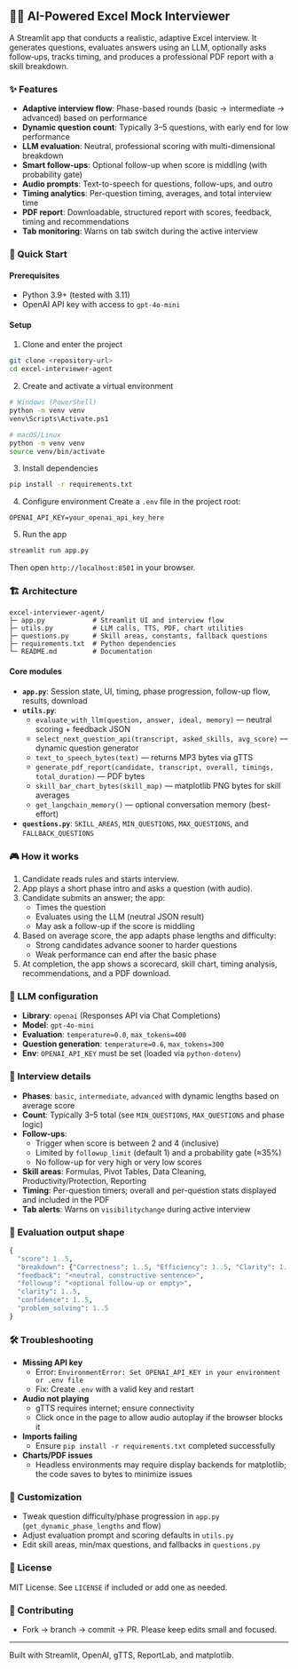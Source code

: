 ## 🧑‍💻 AI-Powered Excel Mock Interviewer

A Streamlit app that conducts a realistic, adaptive Excel interview. It generates questions, evaluates answers using an LLM, optionally asks follow‑ups, tracks timing, and produces a professional PDF report with a skill breakdown.

### ✨ Features

- **Adaptive interview flow**: Phase-based rounds (basic → intermediate → advanced) based on performance
- **Dynamic question count**: Typically 3–5 questions, with early end for low performance
- **LLM evaluation**: Neutral, professional scoring with multi-dimensional breakdown
- **Smart follow-ups**: Optional follow-up when score is middling (with probability gate)
- **Audio prompts**: Text-to-speech for questions, follow-ups, and outro
- **Timing analytics**: Per-question timing, averages, and total interview time
- **PDF report**: Downloadable, structured report with scores, feedback, timing and recommendations
- **Tab monitoring**: Warns on tab switch during the active interview

### 🚀 Quick Start

#### Prerequisites
- Python 3.9+ (tested with 3.11)
- OpenAI API key with access to `gpt-4o-mini`

#### Setup

1. Clone and enter the project
```bash
git clone <repository-url>
cd excel-interviewer-agent
```

2. Create and activate a virtual environment
```bash
# Windows (PowerShell)
python -m venv venv
venv\Scripts\Activate.ps1

# macOS/Linux
python -m venv venv
source venv/bin/activate
```

3. Install dependencies
```bash
pip install -r requirements.txt
```

4. Configure environment
Create a `.env` file in the project root:
```env
OPENAI_API_KEY=your_openai_api_key_here
```

5. Run the app
```bash
streamlit run app.py
```
Then open `http://localhost:8501` in your browser.

### 🏗️ Architecture

```
excel-interviewer-agent/
├─ app.py            # Streamlit UI and interview flow
├─ utils.py          # LLM calls, TTS, PDF, chart utilities
├─ questions.py      # Skill areas, constants, fallback questions
├─ requirements.txt  # Python dependencies
└─ README.md         # Documentation
```

#### Core modules
- **`app.py`**: Session state, UI, timing, phase progression, follow-up flow, results, download
- **`utils.py`**:
  - `evaluate_with_llm(question, answer, ideal, memory)` — neutral scoring + feedback JSON
  - `select_next_question_api(transcript, asked_skills, avg_score)` — dynamic question generator
  - `text_to_speech_bytes(text)` — returns MP3 bytes via gTTS
  - `generate_pdf_report(candidate, transcript, overall, timings, total_duration)` — PDF bytes
  - `skill_bar_chart_bytes(skill_map)` — matplotlib PNG bytes for skill averages
  - `get_langchain_memory()` — optional conversation memory (best-effort)
- **`questions.py`**: `SKILL_AREAS`, `MIN_QUESTIONS`, `MAX_QUESTIONS`, and `FALLBACK_QUESTIONS`

### 🎮 How it works

1. Candidate reads rules and starts interview.
2. App plays a short phase intro and asks a question (with audio).
3. Candidate submits an answer; the app:
   - Times the question
   - Evaluates using the LLM (neutral JSON result)
   - May ask a follow-up if the score is middling
4. Based on average score, the app adapts phase lengths and difficulty:
   - Strong candidates advance sooner to harder questions
   - Weak performance can end after the basic phase
5. At completion, the app shows a scorecard, skill chart, timing analysis, recommendations, and a PDF download.

### 🤖 LLM configuration

- **Library**: `openai` (Responses API via Chat Completions)
- **Model**: `gpt-4o-mini`
- **Evaluation**: `temperature=0.0`, `max_tokens=400`
- **Question generation**: `temperature=0.6`, `max_tokens=300`
- **Env**: `OPENAI_API_KEY` must be set (loaded via `python-dotenv`)

### 🔎 Interview details

- **Phases**: `basic`, `intermediate`, `advanced` with dynamic lengths based on average score
- **Count**: Typically 3–5 total (see `MIN_QUESTIONS`, `MAX_QUESTIONS` and phase logic)
- **Follow-ups**:
  - Trigger when score is between 2 and 4 (inclusive)
  - Limited by `followup_limit` (default 1) and a probability gate (≈35%)
  - No follow-up for very high or very low scores
- **Skill areas**: Formulas, Pivot Tables, Data Cleaning, Productivity/Protection, Reporting
- **Timing**: Per-question timers; overall and per-question stats displayed and included in the PDF
- **Tab alerts**: Warns on `visibilitychange` during active interview

### 🧩 Evaluation output shape

```python
{
  "score": 1..5,
  "breakdown": {"Correctness": 1..5, "Efficiency": 1..5, "Clarity": 1..5, "Completeness": 1..5},
  "feedback": "<neutral, constructive sentence>",
  "followup": "<optional follow-up or empty>",
  "clarity": 1..5,
  "confidence": 1..5,
  "problem_solving": 1..5
}
```

### 🛠️ Troubleshooting

- **Missing API key**
  - Error: `EnvironmentError: Set OPENAI_API_KEY in your environment or .env file`
  - Fix: Create `.env` with a valid key and restart
- **Audio not playing**
  - gTTS requires internet; ensure connectivity
  - Click once in the page to allow audio autoplay if the browser blocks it
- **Imports failing**
  - Ensure `pip install -r requirements.txt` completed successfully
- **Charts/PDF issues**
  - Headless environments may require display backends for matplotlib; the code saves to bytes to minimize issues

### 🔧 Customization

- Tweak question difficulty/phase progression in `app.py` (`get_dynamic_phase_lengths` and flow)
- Adjust evaluation prompt and scoring defaults in `utils.py`
- Edit skill areas, min/max questions, and fallbacks in `questions.py`

### 📜 License

MIT License. See `LICENSE` if included or add one as needed.

### 🤝 Contributing

- Fork → branch → commit → PR. Please keep edits small and focused.

---

Built with Streamlit, OpenAI, gTTS, ReportLab, and matplotlib.
